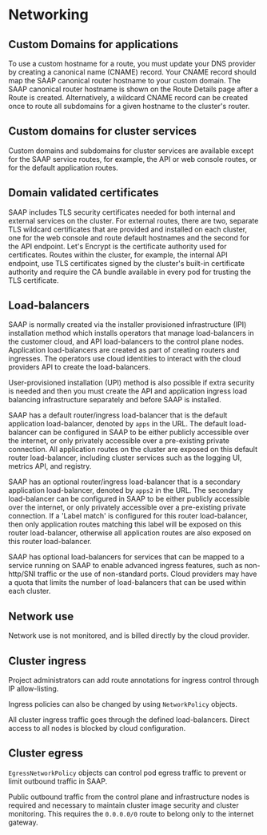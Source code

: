 # Networking

## Custom Domains for applications

To use a custom hostname for a route, you must update your DNS provider by creating a canonical name (CNAME) record. Your CNAME record should map the SAAP canonical router hostname to your custom domain. The SAAP canonical router hostname is shown on the Route Details page after a Route is created. Alternatively, a wildcard CNAME record can be created once to route all subdomains for a given hostname to the cluster's router.

## Custom domains for cluster services

Custom domains and subdomains for cluster services are available except for the SAAP service routes, for example, the API or web console routes, or for the default application routes.

## Domain validated certificates

SAAP includes TLS security certificates needed for both internal and external services on the cluster. For external routes, there are two, separate TLS wildcard certificates that are provided and installed on each cluster, one for the web console and route default hostnames and the second for the API endpoint. Let's Encrypt is the certificate authority used for certificates. Routes within the cluster, for example, the internal API endpoint, use TLS certificates signed by the cluster's built-in certificate authority and require the CA bundle available in every pod for trusting the TLS certificate.

## Load-balancers

SAAP is normally created via the installer provisioned infrastructure (IPI) installation method which installs operators that manage load-balancers in the customer cloud, and API load-balancers to the control plane nodes. Application load-balancers are created as part of creating routers and ingresses. The operators use cloud identities to interact with the cloud providers API to create the load-balancers.

User-provisioned installation (UPI) method is also possible if extra security is needed and then you must create the API and application ingress load balancing infrastructure separately and before SAAP is installed.

SAAP has a default router/ingress load-balancer that is the default application load-balancer, denoted by `apps` in the URL. The default load-balancer can be configured in SAAP to be either publicly accessible over the internet, or only privately accessible over a pre-existing private connection. All application routes on the cluster are exposed on this default router load-balancer, including cluster services such as the logging UI, metrics API, and registry.

SAAP has an optional router/ingress load-balancer that is a secondary application load-balancer, denoted by `apps2` in the URL. The secondary load-balancer can be configured in SAAP to be either publicly accessible over the internet, or only privately accessible over a pre-existing private connection. If a 'Label match' is configured for this router load-balancer, then only application routes matching this label will be exposed on this router load-balancer, otherwise all application routes are also exposed on this router load-balancer.

SAAP has optional load-balancers for services that can be mapped to a service running on SAAP to enable advanced ingress features, such as non-http/SNI traffic or the use of non-standard ports. Cloud providers may have a quota that limits the number of load-balancers that can be used within each cluster.

## Network use

Network use is not monitored, and is billed directly by the cloud provider.

## Cluster ingress

Project administrators can add route annotations for ingress control through IP allow-listing.

Ingress policies can also be changed by using `NetworkPolicy` objects.

All cluster ingress traffic goes through the defined load-balancers. Direct access to all nodes is blocked by cloud configuration.

## Cluster egress

`EgressNetworkPolicy` objects can control pod egress traffic to prevent or limit outbound traffic in SAAP.

Public outbound traffic from the control plane and infrastructure nodes is required and necessary to maintain cluster image security and cluster monitoring. This requires the `0.0.0.0/0` route to belong only to the internet gateway.
